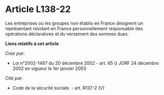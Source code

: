 # Article L138-22

Les entreprises ou les groupes non établis en France désignent un représentant résidant en France personnellement responsable
des opérations déclaratives et du versement des sommes dues.

**Liens relatifs à cet article**

_Créé par_:

  - Loi n°2002-1487 du 20 décembre 2002 - art. 65 () JORF 24 décembre 2002 en vigueur le 1er janvier 2003

_Cité par_:

  - Code de la sécurité sociale. - art. R137-2 (V)
